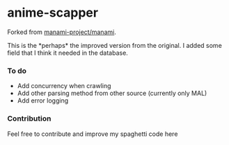 # anime-scapper
Forked from [manami-project/manami](https://github.com/manami-project/manami).

This is the \*perhaps\* the improved version from the original. 
I added some field that I think it needed in the database. 

### To do
- Add concurrency when crawling
- Add other parsing method from other source (currently only MAL)
- Add error logging 
  
### Contribution
Feel free to contribute and improve my spaghetti code here